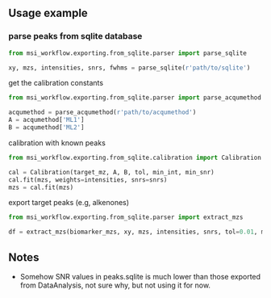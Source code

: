 ## Usage example

### parse peaks from sqlite database

```python
from msi_workflow.exporting.from_sqlite.parser import parse_sqlite

xy, mzs, intensities, snrs, fwhms = parse_sqlite(r'path/to/sqlite')
```

get the calibration constants

```python
from msi_workflow.exporting.from_sqlite.parser import parse_acqumethod

acqumethod = parse_acqumethod(r'path/to/acqumethod')
A = acqumethod['ML1']
B = acqumethod['ML2']
```

calibration with known peaks

```python
from msi_workflow.exporting.from_sqlite.calibration import Calibration

cal = Calibration(target_mz, A, B, tol, min_int, min_snr)
cal.fit(mzs, weights=intensities, snrs=snrs)
mzs = cal.fit(mzs)
```

export target peaks (e.g, alkenones)

```python
from msi_workflow.exporting.from_sqlite.parser import extract_mzs

df = extract_mzs(biomarker_mzs, xy, mzs, intensities, snrs, tol=0.01, min_int=10000, min_snr=0)
```

## Notes

- Somehow SNR values in peaks.sqlite is much lower than those exported from DataAnalysis, not sure why, but not using it for now.
